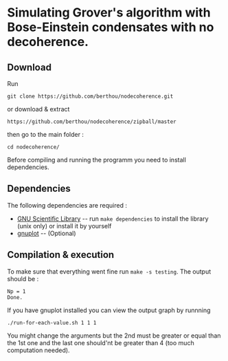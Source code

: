 Simulating Grover's algorithm with Bose-Einstein condensates with no decoherence.
=============

Download
--------

Run 

	git clone https://github.com/berthou/nodecoherence.git

or download & extract 

	https://github.com/berthou/nodecoherence/zipball/master

then go to the main folder :

	cd nodecoherence/


Before compiling and running the programm you need to install dependencies.

Dependencies
------------

The following dependencies are required :

* [GNU Scientific Library](http://www.gnu.org/software/gsl/) -- run `make dependencies` to install the library (unix only) or install it by yourself
* [gnuplot](www.gnuplot.info/) -- (Optional)


Compilation & execution
-----------------------

To make sure that everything went fine run `make -s testing`. The output should be :

	Np = 1
	Done.

If you have gnuplot installed you can view the output graph by runnning 

	./run-for-each-value.sh 1 1 1

You might change the arguments but the 2nd must be greater or equal than the 1st one and the last one should'nt be greater than 4 (too much computation needed).
